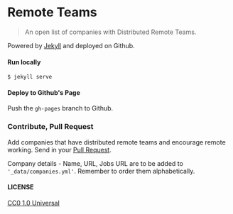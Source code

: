# Remote Teams

> An open list of companies with Distributed Remote Teams.

Powered by [Jekyll](http://jekyllrb.com/) and deployed on Github.

#### Run locally

```
$ jekyll serve
```

#### Deploy to Github's Page

Push the ```gh-pages``` branch to Github.

### Contribute, Pull Request

Add companies that have distributed remote teams and encourage remote working. Send in your [Pull Request](https://help.github.com/articles/creating-a-pull-request).

Company details - Name, URL, Jobs URL are to be added to ```'_data/companies.yml'```. Remember to order them alphabetically.

#### LICENSE

[CC0 1.0 Universal](https://creativecommons.org/publicdomain/zero/1.0/)
